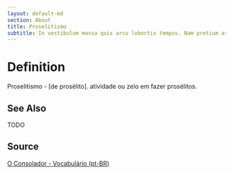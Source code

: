```yaml
---
layout: default-md
section: About
title: Proselitismo
subtitle: In vestibulum massa quis arcu lobortis tempus. Nam pretium arcu in odio vulputate luctus.
---
```


# Definition
Proselitismo - [de prosélito]. atividade ou zelo em fazer prosélitos. 

## See Also
TODO

## Source
[O Consolador - Vocabulário (pt-BR)](http://www.oconsolador.com.br/linkfixo/vocabulario/principal.html)
